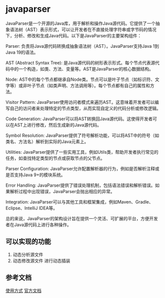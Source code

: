 # javaparser

JavaParser是一个开源的Java库，用于解析和操作Java源代码。它提供了一个抽象语法树（AST）表示形式，可以让开发者在不直接处理字符串或字节码的情况下，分析、修改和生成Java代码。以下是JavaParser的主要架构组件：

Parser: 负责将Java源代码转换成抽象语法树（AST）。JavaParser支持Java 1到Java 19的语法。

AST (Abstract Syntax Tree): 是Java源代码的树形表示形式。每个节点代表源代码中的一个构造，如类、方法、变量等。AST是JavaParser的核心数据结构。

Node: AST中的每个节点都继承自Node类。节点可以是叶子节点（如标识符、文字等）或非叶子节点（如类声明、方法调用等）。每个节点都有自己的属性和方法。

Visitor Pattern: JavaParser使用访问者模式来遍历AST。这意味着开发者可以编写自己的访问者来处理特定的节点类型，从而实现自定义的代码分析或修改逻辑。

Code Generation: JavaParser可以将AST转换回Java源代码。这使得开发者可以在AST上进行修改，然后生成新的Java源代码。

Symbol Resolution: JavaParser提供了符号解析功能，可以将AST中的符号（如类名、方法名）解析到实际的Java元素上。

Utilities: JavaParser提供了一些实用工具，例如Utils类，帮助开发者执行常见的任务，如查找特定类型的节点或获取节点的父节点。

Parser Configuration: JavaParser允许配置解析器的行为，例如是否解析注释或是否支持Java 9+的模块系统。

Error Handling: JavaParser提供了错误处理机制，包括语法错误和解析错误。如果解析过程中出现错误，JavaParser会抛出相应的异常。

Integration: JavaParser可以与其他工具和框架集成，例如Maven、Gradle、Eclipse、IntelliJ IDEA等。

总的来说，JavaParser的架构设计旨在提供一个灵活、可扩展的平台，方便开发者在Java源代码上进行各种操作。

## 可以实现的功能
1. 动态分析源文件
2. 动态修改源文件
进行动态插装

## 参考文档
[使用方式](https://blog.csdn.net/weixin_42577140/article/details/139522634)
[官方文档](https://leanpub.com/javaparservisited/read_full)